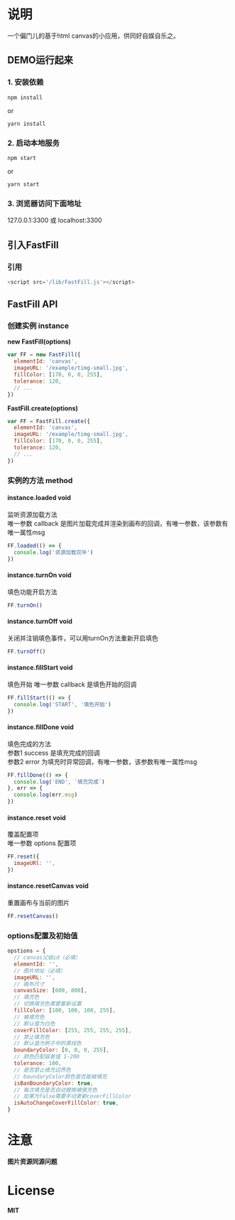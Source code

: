 # 说明

一个偏门儿的基于html canvas的小应用，供同好自娱自乐之。  

## DEMO运行起来

### 1. 安装依赖
```
npm install
```
or
```
yarn install
```

### 2. 启动本地服务
```
npm start
```
or
```
yarn start
```

### 3. 浏览器访问下面地址

127.0.0.1:3300 或 localhost:3300  

## 引入FastFill

### 引用
```javascript
<script src='/lib/FastFill.js'></script>
```  

## FastFill API

### 创建实例 instance
__new FastFill(options)__
```javascript
var FF = new FastFill({
  elementId: 'canvas',
  imageURL: '/example/timg-small.jpg',
  fillColor: [170, 0, 0, 255],
  tolerance: 120,
  // ...
})
```
__FastFill.create(options)__
```javascript
var FF = FastFill.create({
  elementId: 'canvas',
  imageURL: '/example/timg-small.jpg',
  fillColor: [170, 0, 0, 255],
  tolerance: 120,
  // ...
})
```  

### 实例的方法 method  
#### instance.loaded void
监听资源加载方法<br/>
唯一参数 callback 是图片加载完成并渲染到画布的回调，有唯一参数，该参数有唯一属性msg
```javascript
FF.loaded(() => {
  console.log('资源加载完毕')
})
```  

#### instance.turnOn void
填色功能开启方法
```javascript
FF.turnOn()
```  

#### instance.turnOff void
关闭并注销填色事件，可以用turnOn方法重新开启填色
```javascript
FF.turnOff()
```  

#### instance.fillStart void
填色开始
唯一参数 callback 是填色开始的回调
```javascript
FF.fillStart(() => {
  console.log('START', '填色开始')
}) 
```  

#### instance.fillDone void
填色完成的方法<br/>
参数1 success 是填充完成的回调<br/>
参数2 error 为填充时异常回调，有唯一参数，该参数有唯一属性msg
```javascript
FF.fillDone(() => {
  console.log('END', `填充完成`)
}, err => {
  console.log(err.msg)
})
```  

#### instance.reset void
覆盖配置项<br/>
唯一参数 options 配置项
```javascript
FF.reset({
  imageURl: '',
})
```  

#### instance.resetCanvas void
重置画布与当前的图片
```javascript
FF.resetCanvas()
```  

### options配置及初始值
```javascript
opstions = {
  // canvas父级id（必填）
  elementId: '',
  // 图片地址（必填）
  imageURL: '',
  // 画布尺寸
  canvasSize: [600, 800],
  // 填充色
  // 切换填充色需要重新设置
  fillColor: [100, 100, 100, 255],
  // 被填充色
  // 默认值为白色
  coverFillColor: [255, 255, 255, 255],
  // 禁止填充色
  // 默认值为例子中的黑线色
  boundaryColor: [0, 0, 0, 255],
  // 颜色匹配容差值 1-200
  tolerance: 100,
  // 是否禁止填充边界色
  // boundaryColor颜色是否能被填充
  isBanBoundaryColor: true,
  // 每次填充是否自动替换被填充色
  // 如果为false需要手动更新coverFillColor
  isAutoChangeCoverFillColor: true,
}
```

# 注意
__图片资源同源问题__

# License
__MIT__
